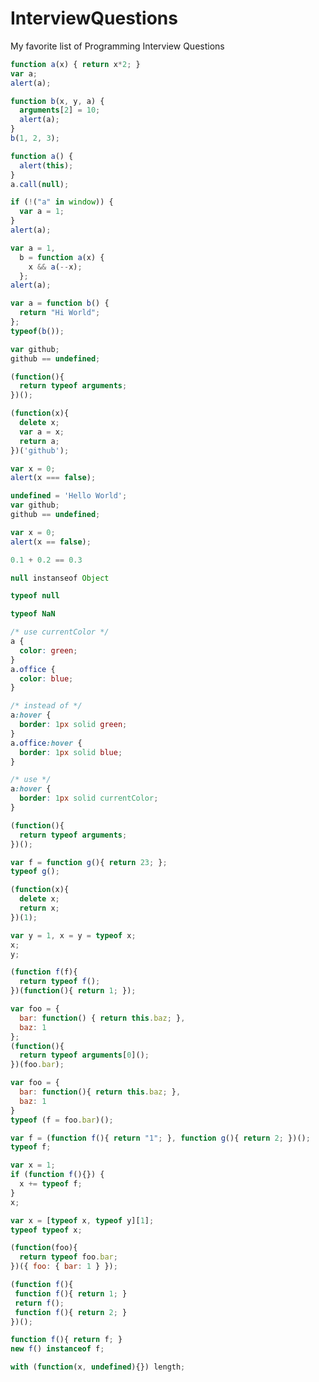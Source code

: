 # InterviewQuestions
My favorite list of Programming Interview Questions

```javascript
function a(x) { return x*2; }
var a;
alert(a);
```

```javascript
function b(x, y, a) {
  arguments[2] = 10;
  alert(a);
}
b(1, 2, 3);
```

```javascript
function a() {
  alert(this);
}
a.call(null);
```

```javascript
if (!("a" in window)) {
  var a = 1;
}
alert(a);
```

```javascript
var a = 1,
  b = function a(x) {
    x && a(--x);
  };
alert(a);
```

```javascript
var a = function b() {
  return "Hi World";
};
typeof(b());
```

```javascript
var github;
github == undefined;
```

```javascript
(function(){
  return typeof arguments;
})();
```

```javascript
(function(x){
  delete x;
  var a = x;
  return a;
})('github');
```

```javascript
var x = 0;
alert(x === false);
```

```javascript
undefined = 'Hello World';
var github;
github == undefined;
```

```javascript
var x = 0;
alert(x == false);
```

```javascript
0.1 + 0.2 == 0.3
```

```javascript
null instanseof Object
```

```javascript
typeof null
```
```javascript
typeof NaN
```

```css
/* use currentColor */
a {
  color: green;
}
a.office {
  color: blue;
}

/* instead of */
a:hover {
  border: 1px solid green;
}
a.office:hover {
  border: 1px solid blue;
}

/* use */
a:hover {
  border: 1px solid currentColor;
}
```

```javascript
(function(){
  return typeof arguments;
})();
```

```javascript
var f = function g(){ return 23; };
typeof g();
```

```javascript
(function(x){
  delete x;
  return x;
})(1);
```

```javascript
var y = 1, x = y = typeof x;
x;
y;
```

```javascript
(function f(f){
  return typeof f();
})(function(){ return 1; });
```

```javascript
var foo = {
  bar: function() { return this.baz; },
  baz: 1
};
(function(){
  return typeof arguments[0]();
})(foo.bar);
```

```javascript
var foo = {
  bar: function(){ return this.baz; },
  baz: 1
}
typeof (f = foo.bar)();
```

```javascript
var f = (function f(){ return "1"; }, function g(){ return 2; })();
typeof f;
```

```javascript
var x = 1;
if (function f(){}) {
  x += typeof f;
}
x;
```

```javascript
var x = [typeof x, typeof y][1];
typeof typeof x;
```

```javascript
(function(foo){
  return typeof foo.bar;
})({ foo: { bar: 1 } });
```

```javascript
(function f(){
 function f(){ return 1; }
 return f();
 function f(){ return 2; }
})();
```

```javascript
function f(){ return f; }
new f() instanceof f;
```

```javascript
with (function(x, undefined){}) length;
```
